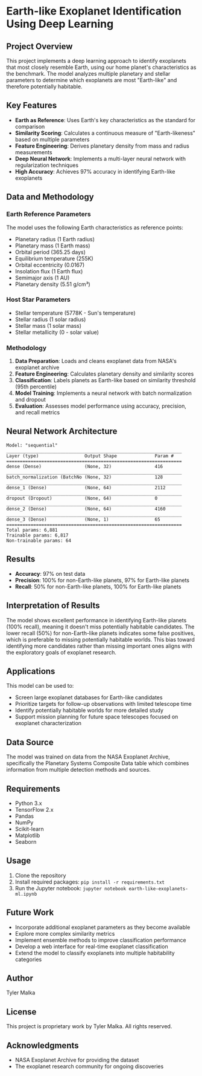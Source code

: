 # Earth-like Exoplanet Identification Using Deep Learning

## Project Overview

This project implements a deep learning approach to identify exoplanets that most closely resemble Earth, using our home planet's characteristics as the benchmark. The model analyzes multiple planetary and stellar parameters to determine which exoplanets are most "Earth-like" and therefore potentially habitable.

## Key Features

- **Earth as Reference**: Uses Earth's key characteristics as the standard for comparison
- **Similarity Scoring**: Calculates a continuous measure of "Earth-likeness" based on multiple parameters
- **Feature Engineering**: Derives planetary density from mass and radius measurements
- **Deep Neural Network**: Implements a multi-layer neural network with regularization techniques
- **High Accuracy**: Achieves 97% accuracy in identifying Earth-like exoplanets

## Data and Methodology

### Earth Reference Parameters

The model uses the following Earth characteristics as reference points:
- Planetary radius (1 Earth radius)
- Planetary mass (1 Earth mass)
- Orbital period (365.25 days)
- Equilibrium temperature (255K)
- Orbital eccentricity (0.0167)
- Insolation flux (1 Earth flux)
- Semimajor axis (1 AU)
- Planetary density (5.51 g/cm³)

### Host Star Parameters
- Stellar temperature (5778K - Sun's temperature)
- Stellar radius (1 solar radius)
- Stellar mass (1 solar mass)
- Stellar metallicity (0 - solar value)

### Methodology

1. **Data Preparation**: Loads and cleans exoplanet data from NASA's exoplanet archive
2. **Feature Engineering**: Calculates planetary density and similarity scores
3. **Classification**: Labels planets as Earth-like based on similarity threshold (95th percentile)
4. **Model Training**: Implements a neural network with batch normalization and dropout
5. **Evaluation**: Assesses model performance using accuracy, precision, and recall metrics

## Neural Network Architecture

```
Model: "sequential"
_________________________________________________________________
Layer (type)                 Output Shape              Param #   
=================================================================
dense (Dense)                (None, 32)                416       
_________________________________________________________________
batch_normalization (BatchNo (None, 32)                128       
_________________________________________________________________
dense_1 (Dense)              (None, 64)                2112      
_________________________________________________________________
dropout (Dropout)            (None, 64)                0         
_________________________________________________________________
dense_2 (Dense)              (None, 64)                4160      
_________________________________________________________________
dense_3 (Dense)              (None, 1)                 65        
=================================================================
Total params: 6,881
Trainable params: 6,817
Non-trainable params: 64
```

## Results

- **Accuracy**: 97% on test data
- **Precision**: 100% for non-Earth-like planets, 97% for Earth-like planets
- **Recall**: 50% for non-Earth-like planets, 100% for Earth-like planets

## Interpretation of Results

The model shows excellent performance in identifying Earth-like planets (100% recall), meaning it doesn't miss potentially habitable candidates. The lower recall (50%) for non-Earth-like planets indicates some false positives, which is preferable to missing potentially habitable worlds. This bias toward identifying more candidates rather than missing important ones aligns with the exploratory goals of exoplanet research.

## Applications

This model can be used to:
- Screen large exoplanet databases for Earth-like candidates
- Prioritize targets for follow-up observations with limited telescope time
- Identify potentially habitable worlds for more detailed study
- Support mission planning for future space telescopes focused on exoplanet characterization

## Data Source

The model was trained on data from the NASA Exoplanet Archive, specifically the Planetary Systems Composite Data table which combines information from multiple detection methods and sources.

## Requirements

- Python 3.x
- TensorFlow 2.x
- Pandas
- NumPy
- Scikit-learn
- Matplotlib
- Seaborn

## Usage

1. Clone the repository
2. Install required packages: `pip install -r requirements.txt`
3. Run the Jupyter notebook: `jupyter notebook earth-like-exoplanets-ml.ipynb`

## Future Work

- Incorporate additional exoplanet parameters as they become available
- Explore more complex similarity metrics
- Implement ensemble methods to improve classification performance
- Develop a web interface for real-time exoplanet classification
- Extend the model to classify exoplanets into multiple habitability categories

## Author

Tyler Malka

## License

This project is proprietary work by Tyler Malka. All rights reserved.

## Acknowledgments

- NASA Exoplanet Archive for providing the dataset
- The exoplanet research community for ongoing discoveries
